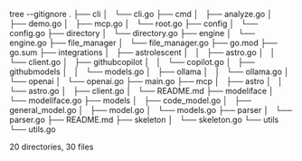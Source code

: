 tree --gitignore
.
├── cli
│   └── cli.go
├── cmd
│   ├── analyze.go
│   ├── demo.go
│   ├── mcp.go
│   └── root.go
├── config
│   └── config.go
├── directory
│   └── directory.go
├── engine
│   └── engine.go
├── file_manager
│   └── file_manager.go
├── go.mod
├── go.sum
├── integrations
│   ├── astrolescent
│   │   ├── astro.go
│   │   └── client.go
│   ├── githubcopilot
│   │   └── copilot.go
│   ├── githubmodels
│   │   └── models.go
│   ├── ollama
│   │   └── ollama.go
│   └── openai
│       └── openai.go
├── main.go
├── mcp
│   ├── astro
│   │   └── astro.go
│   ├── client.go
│   └── README.md
├── modeliface
│   └── modeliface.go
├── models
│   ├── code_model.go
│   ├── general_model.go
│   ├── model.go
│   └── models.go
├── parser
│   └── parser.go
├── README.md
├── skeleton
│   └── skeleton.go
└── utils
    └── utils.go

20 directories, 30 files
